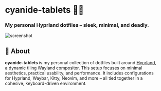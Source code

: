 # cyanide-tablets 🧪💊  
### My personal Hyprland dotfiles – sleek, minimal, and deadly.

![screenshot](/screenshots/main.png) <!-- Replace with actual screenshot path -->

## 🧠 About

**cyanide-tablets** is my personal collection of dotfiles built around [Hyprland](https://github.com/hyprwm/Hyprland), a dynamic tiling Wayland compositor. This setup focuses on minimal aesthetics, practical usability, and performance. It includes configurations for Hyprland, Waybar, Kitty, Neovim, and more – all tied together in a cohesive, keyboard-driven environment.
